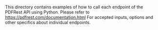 This directory contains examples of how to call each endpoint of the
PDFRest API using Python. Please refer to https://pdfrest.com/documentation.html
For accepted inputs, options and other specifics about individual endpoints.
